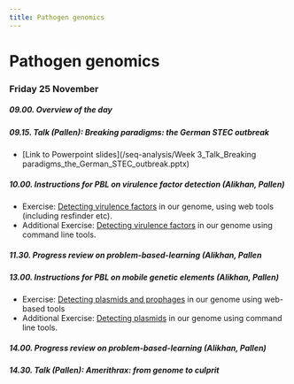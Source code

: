 ```yaml
---
title: Pathogen genomics
---
```


# Pathogen genomics

### Friday  25 November

##### 09.00. Overview of the day

##### 09.15. Talk (Pallen):  *Breaking paradigms: the German STEC outbreak*

- [Link to Powerpoint slides](/seq-analysis/Week 3_Talk_Breaking paradigms_the_German_STEC_outbreak.pptx)

##### 10.00. Instructions for PBL on virulence factor detection (Alikhan, Pallen)

- Exercise: [Detecting virulence factors](/seq-analysis/detect_vir) in our genome, using web tools (including resfinder etc).
- Additional Exercise: [Detecting virulence factors](/seq-analysis/detect_vir_cli) in our genome using command line tools.

##### 11.30. Progress review on problem-based-learning (Alikhan, Pallen

##### 13.00. Instructions for PBL on mobile genetic elements (Alikhan, Pallen)

- Exercise: [Detecting plasmids and prophages](/seq-analysis/detect_plasmid) in our genome using web-based tools
- Additional Exercise: [Detecting plasmids](/seq-analysis/detect_plasmid_cli) in our genome using command line tools.

##### 14.00. Progress review on problem-based-learning (Alikhan, Pallen)

##### 14.30. Talk (Pallen):  *Amerithrax: from genome to culprit*



